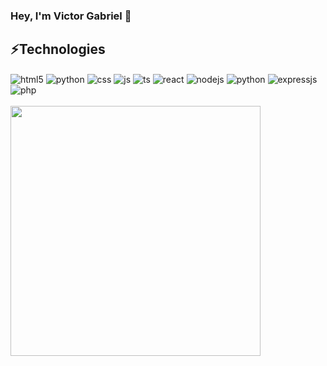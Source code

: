 ### Hey, I'm Victor Gabriel  👋


## ⚡Technologies

<div style="display: inline_block">
  <img align="center" alt="html5" src="https://img.shields.io/badge/HTML5-E34F26?style=for-the-badge&logo=html5&logoColor=white" />
  <img align="center" alt="python" src="https://img.shields.io/badge/Python-3776AB?logo=python&logoColor=fff" />
  <img align="center" alt="css" src="https://img.shields.io/badge/CSS3-1572B6?style=for-the-badge&logo=css3&logoColor=white" />
  <img align="center" alt="js" src="https://img.shields.io/badge/JavaScript-F7DF1E?style=for-the-badge&logo=javascript&logoColor=black" />
  <img align="center" alt="ts" src="https://img.shields.io/badge/TypeScript-007ACC?style=for-the-badge&logo=typescript&logoColor=white" />
  <img align="center" alt="react" src="https://img.shields.io/badge/React-20232A?style=for-the-badge&logo=react&logoColor=61DAFB" />
  <img align="center" alt="nodejs" src="https://img.shields.io/badge/Node.js-43853D?style=for-the-badge&logo=node.js&logoColor=white" />
  <img align="center" alt="python" src="https://img.shields.io/badge/Python-3776AB?style=for-the-badge&logo=python&logoColor=fff" />
  <img align="center" alt="expressjs" src="https://img.shields.io/badge/Express.js-43853D?style=for-the-badge&logo=express&logoColor=white" />
  <img align="center" alt="php" src="https://img.shields.io/badge/php-1572B6?style=for-the-badge&logo=php&logoColor=white" />
</div><br/>

<img width="400px" align="left" src="https://github-readme-stats.vercel.app/api/top-langs/?username=victgab20&hide=html&layout=compact" />
